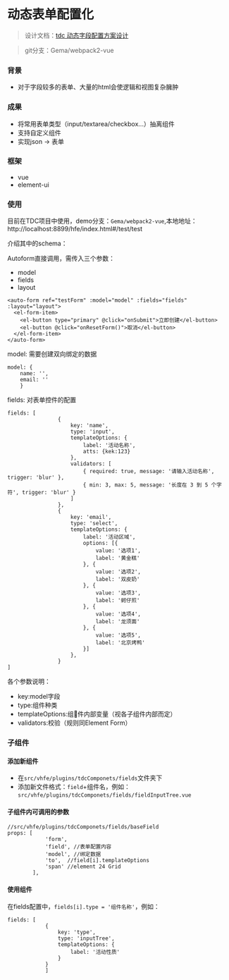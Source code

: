 # 动态表单配置化

> 设计文档：[tdc 动态字段配置方案设计](https://wiki.sankuai.com/pages/viewpage.action?pageId=1065853261&focusedCommentId=1079089865#comment-1079089865)

> git分支：Gema/webpack2-vue

### 背景

* 对于字段较多的表单、大量的html会使逻辑和视图复杂臃肿


### 成果

* 将常用表单类型（input/textarea/checkbox...）抽离组件
* 支持自定义组件
* 实现json -> 表单

### 框架

* vue
* element-ui

### 使用
目前在TDC项目中使用，demo分支：`Gema/webpack2-vue`,本地地址：http://localhost:8899/hfe/index.html#/test/test


介绍其中的schema：

Autoform直接调用，需传入三个参数：
* model
* fields
* layout

```
<auto-form ref="testForm" :model="model" :fields="fields" :layout="layout">
  <el-form-item>
    <el-button type="primary" @click="onSubmit">立即创建</el-button>
    <el-button @click="onResetForm()">取消</el-button>
  </el-form-item>
</auto-form>
```

model:
需要创建双向绑定的数据
```
model: {
    name: '',
    email: ''
    }
```

fields:
对表单控件的配置

```
fields: [
                {
                    key: 'name',
                    type: 'input',
                    templateOptions: {
                        label: '活动名称',
                        atts: {kek:123}
                    },
                    validators: [
                        { required: true, message: '请输入活动名称', trigger: 'blur' },
                        { min: 3, max: 5, message: '长度在 3 到 5 个字符', trigger: 'blur' }
                    ]
                },
                {
                    key: 'email',
                    type: 'select',
                    templateOptions: {
                        label: '活动区域',
                        options: [{
                            value: '选项1',
                            label: '黄金糕'
                        }, {
                            value: '选项2',
                            label: '双皮奶'
                        }, {
                            value: '选项3',
                            label: '蚵仔煎'
                        }, {
                            value: '选项4',
                            label: '龙须面'
                        }, {
                            value: '选项5',
                            label: '北京烤鸭'
                        }]
                    },
                }
]
```

各个参数说明：

* key:model字段
* type:组件种类
* templateOptions:组件内部变量（视各子组件内部而定）
* validators:校验（规则同Element Form）

### 子组件

#### 添加新组件
* 在`src/vhfe/plugins/tdcComponets/fields`文件夹下
* 添加新文件格式：`field`+组件名，例如：`src/vhfe/plugins/tdcComponets/fields/fieldInputTree.vue`

#### 子组件内可调用的参数


```
//src/vhfe/plugins/tdcComponets/fields/baseField
props: [
            'form',
            'field', //表单配置内容
            'model', //绑定数据
            'to',  //field[i].templateOptions
            'span' //element 24 Grid
        ],
```

#### 使用组件
在fields配置中，`fields[i].type = '组件名称'`，例如：
```
fields: [
            {
                key: 'type',
                type: 'inputTree',
                templateOptions: {
                    label: '活动性质'
                }
            }
            ]
```
